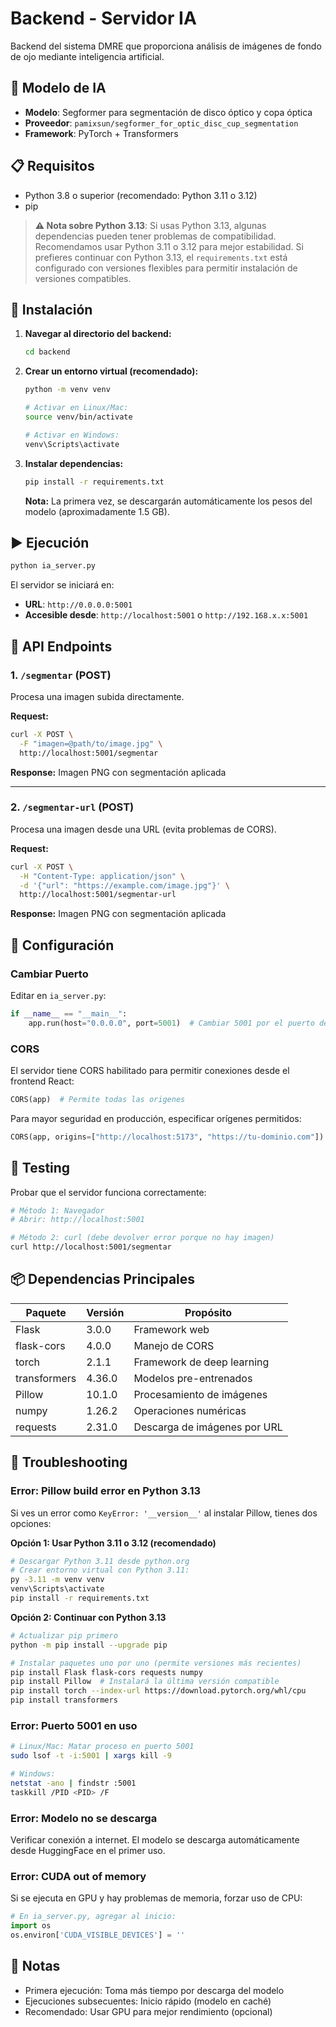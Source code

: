 # Backend - Servidor IA

Backend del sistema DMRE que proporciona análisis de imágenes de fondo de ojo mediante inteligencia artificial.

## 🧠 Modelo de IA

- **Modelo**: Segformer para segmentación de disco óptico y copa óptica
- **Proveedor**: `pamixsun/segformer_for_optic_disc_cup_segmentation`
- **Framework**: PyTorch + Transformers

## 📋 Requisitos

- Python 3.8 o superior (recomendado: Python 3.11 o 3.12)
- pip

> **⚠️ Nota sobre Python 3.13**: Si usas Python 3.13, algunas dependencias pueden tener problemas de compatibilidad. Recomendamos usar Python 3.11 o 3.12 para mejor estabilidad. Si prefieres continuar con Python 3.13, el `requirements.txt` está configurado con versiones flexibles para permitir instalación de versiones compatibles.

## 🚀 Instalación

1. **Navegar al directorio del backend:**
   ```bash
   cd backend
   ```

2. **Crear un entorno virtual (recomendado):**
   ```bash
   python -m venv venv

   # Activar en Linux/Mac:
   source venv/bin/activate

   # Activar en Windows:
   venv\Scripts\activate
   ```

3. **Instalar dependencias:**
   ```bash
   pip install -r requirements.txt
   ```

   **Nota:** La primera vez, se descargarán automáticamente los pesos del modelo (aproximadamente 1.5 GB).

## ▶️ Ejecución

```bash
python ia_server.py
```

El servidor se iniciará en:
- **URL**: `http://0.0.0.0:5001`
- **Accesible desde**: `http://localhost:5001` o `http://192.168.x.x:5001`

## 📡 API Endpoints

### 1. `/segmentar` (POST)

Procesa una imagen subida directamente.

**Request:**
```bash
curl -X POST \
  -F "imagen=@path/to/image.jpg" \
  http://localhost:5001/segmentar
```

**Response:** Imagen PNG con segmentación aplicada

---

### 2. `/segmentar-url` (POST)

Procesa una imagen desde una URL (evita problemas de CORS).

**Request:**
```bash
curl -X POST \
  -H "Content-Type: application/json" \
  -d '{"url": "https://example.com/image.jpg"}' \
  http://localhost:5001/segmentar-url
```

**Response:** Imagen PNG con segmentación aplicada

## 🔧 Configuración

### Cambiar Puerto

Editar en `ia_server.py`:
```python
if __name__ == "__main__":
    app.run(host="0.0.0.0", port=5001)  # Cambiar 5001 por el puerto deseado
```

### CORS

El servidor tiene CORS habilitado para permitir conexiones desde el frontend React:
```python
CORS(app)  # Permite todas las origenes
```

Para mayor seguridad en producción, especificar orígenes permitidos:
```python
CORS(app, origins=["http://localhost:5173", "https://tu-dominio.com"])
```

## 🧪 Testing

Probar que el servidor funciona correctamente:

```bash
# Método 1: Navegador
# Abrir: http://localhost:5001

# Método 2: curl (debe devolver error porque no hay imagen)
curl http://localhost:5001/segmentar
```

## 📦 Dependencias Principales

| Paquete | Versión | Propósito |
|---------|---------|-----------|
| Flask | 3.0.0 | Framework web |
| flask-cors | 4.0.0 | Manejo de CORS |
| torch | 2.1.1 | Framework de deep learning |
| transformers | 4.36.0 | Modelos pre-entrenados |
| Pillow | 10.1.0 | Procesamiento de imágenes |
| numpy | 1.26.2 | Operaciones numéricas |
| requests | 2.31.0 | Descarga de imágenes por URL |

## 🐛 Troubleshooting

### Error: Pillow build error en Python 3.13

Si ves un error como `KeyError: '__version__'` al instalar Pillow, tienes dos opciones:

**Opción 1: Usar Python 3.11 o 3.12 (recomendado)**
```bash
# Descargar Python 3.11 desde python.org
# Crear entorno virtual con Python 3.11:
py -3.11 -m venv venv
venv\Scripts\activate
pip install -r requirements.txt
```

**Opción 2: Continuar con Python 3.13**
```bash
# Actualizar pip primero
python -m pip install --upgrade pip

# Instalar paquetes uno por uno (permite versiones más recientes)
pip install Flask flask-cors requests numpy
pip install Pillow  # Instalará la última versión compatible
pip install torch --index-url https://download.pytorch.org/whl/cpu
pip install transformers
```

### Error: Puerto 5001 en uso

```bash
# Linux/Mac: Matar proceso en puerto 5001
sudo lsof -t -i:5001 | xargs kill -9

# Windows:
netstat -ano | findstr :5001
taskkill /PID <PID> /F
```

### Error: Modelo no se descarga

Verificar conexión a internet. El modelo se descarga automáticamente desde HuggingFace en el primer uso.

### Error: CUDA out of memory

Si se ejecuta en GPU y hay problemas de memoria, forzar uso de CPU:
```python
# En ia_server.py, agregar al inicio:
import os
os.environ['CUDA_VISIBLE_DEVICES'] = ''
```

## 📝 Notas

- Primera ejecución: Toma más tiempo por descarga del modelo
- Ejecuciones subsecuentes: Inicio rápido (modelo en caché)
- Recomendado: Usar GPU para mejor rendimiento (opcional)
